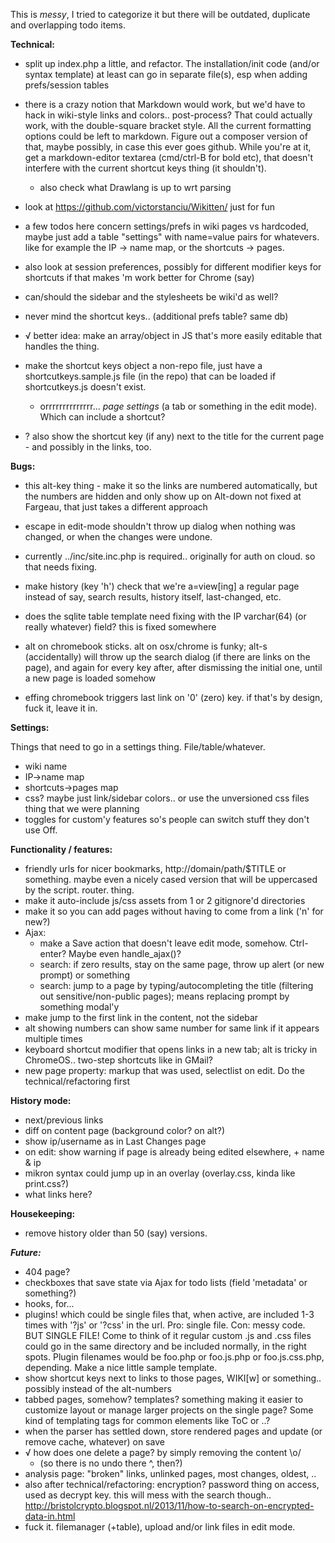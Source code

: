 This is *messy*, I tried to categorize it but there will be outdated, duplicate and overlapping todo items.

**Technical:**

- split up index.php a little, and refactor. The installation/init code (and/or syntax template) at least can go in separate file(s), esp when adding prefs/session tables
- there is a crazy notion that Markdown would work, but we'd have to hack in wiki-style links and colors.. post-process? That could actually work, with the double-square bracket style. All the current formatting options could be left to markdown. Figure out a composer version of that, maybe possibly, in case this ever goes github. While you're at it, get a markdown-editor textarea (cmd/ctrl-B for bold etc), that doesn't interfere with the current shortcut keys thing (it shouldn't).
  - also check what Drawlang is up to wrt parsing
- look at https://github.com/victorstanciu/Wikitten/ just for fun
- a few todos here concern settings/prefs in wiki pages vs hardcoded, maybe just add a table "settings" with name=value pairs for whatevers. like for example the IP -> name map, or the shortcuts -> pages.
- also look at session preferences, possibly for different modifier keys for shortcuts if that makes 'm work better for Chrome (say)

- can/should the sidebar and the stylesheets be wiki'd as well?
- never mind the shortcut keys.. (additional prefs table? same db)

- √ better idea: make an array/object in JS that's more easily editable that handles the thing.
- make the shortcut keys object a non-repo file, just have a shortcutkeys.sample.js file (in the repo) that can be loaded if shortcutkeys.js doesn't exist.
  - orrrrrrrrrrrrrr... *page settings* (a tab or something in the edit mode). Which can include a shortcut?
- ? also show the shortcut key (if any) next to the title for the current page - and possibly in the links, too.


**Bugs:**

- this alt-key thing - make it so the links are numbered automatically, but the numbers are hidden and only show up on Alt-down not fixed at Fargeau, that just takes a different approach
- escape in edit-mode shouldn't throw up dialog when nothing was changed, or when the changes were undone.
- currently ../inc/site.inc.php is required.. originally for auth on cloud. so that needs fixing.
- make history (key 'h') check that we're a=view[ing] a regular page instead of say, search results, history itself, last-changed, etc.
- does the sqlite table template need fixing with the IP varchar(64) (or really whatever) field? this is fixed somewhere

- alt on chromebook sticks. alt on osx/chrome is funky; alt-s (accidentally) will throw up the search dialog (if there are links on the page), and again for every key after, after dismissing the initial one, until a new page is loaded somehow
- effing chromebook triggers last link on '0' (zero) key. if that's by design, fuck it, leave it in.


**Settings:**

Things that need to go in a settings thing. File/table/whatever.

- wiki name
- IP->name map
- shortcuts->pages map
- css? maybe just link/sidebar colors.. or use the unversioned css files thing that we were planning
- toggles for custom'y features so's people can switch stuff they don't use Off.


**Functionality / features:**

- friendly urls for nicer bookmarks, http://domain/path/$TITLE or something. maybe even a nicely cased version that will be uppercased by the script. router. thing.
- make it auto-include js/css assets from 1 or 2 gitignore'd directories
- make it so you can add pages without having to come from a link ('n' for new?)
- Ajax:
  - make a Save action that doesn't leave edit mode, somehow. Ctrl-enter? Maybe even handle_ajax()?
  - search: if zero results, stay on the same page, throw up alert (or new prompt) or something
  - search: jump to a page by typing/autocompleting the title (filtering out sensitive/non-public pages); means replacing prompt by something modal'y
- make <tab> jump to the first link in the content, not the sidebar
- alt showing numbers can show same number for same link if it appears multiple times
- keyboard shortcut modifier that opens links in a new tab; alt is tricky in ChromeOS.. two-step shortcuts like in GMail?
- new page property: markup that was used, selectlist on edit. Do the technical/refactoring first


**History mode:**

- next/previous links
- diff on content page (background color? on alt?)
- show ip/username as in Last Changes page
- on edit: show warning if page is already being edited elsewhere, + name & ip
- mikron syntax could jump up in an overlay (overlay.css, kinda like print.css?)
- what links here?


**Housekeeping:**

- remove history older than 50 (say) versions.


***Future:***

- 404 page?
- checkboxes that save state via Ajax for todo lists (field 'metadata' or something?)
- hooks, for...
- plugins! which could be single files that, when active, are included 1-3 times with '?js' or '?css' in the url. Pro: single file. Con: messy code. BUT SINGLE FILE! Come to think of it regular custom .js and .css files could go in the same directory and be included normally, in the right spots. Plugin filenames would be foo.php or foo.js.php or foo.js.css.php, depending. Make a nice little sample template.
- show shortcut keys next to links to those pages, WIKI[w] or something.. possibly instead of the alt-numbers
- tabbed pages, somehow? templates? something making it easier to customize layout or manage larger projects on the single page? Some kind of templating tags for common elements like ToC or ..?
- when the parser has settled down, store rendered pages and update (or remove cache, whatever) on save
- √ how does one delete a page? by simply removing the content \o/
  - (so there is no undo there ^, then?)
- analysis page: "broken" links, unlinked pages, most changes, oldest, ..
- also after technical/refactoring: encryption? password thing on access, used as decrypt key. this will mess with the search though.. http://bristolcrypto.blogspot.nl/2013/11/how-to-search-on-encrypted-data-in.html
- fuck it. filemanager (+table), upload and/or link files in edit mode.
